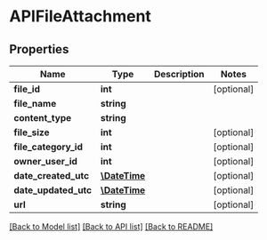 # APIFileAttachment

## Properties
Name | Type | Description | Notes
------------ | ------------- | ------------- | -------------
**file_id** | **int** |  | [optional] 
**file_name** | **string** |  | 
**content_type** | **string** |  | 
**file_size** | **int** |  | [optional] 
**file_category_id** | **int** |  | [optional] 
**owner_user_id** | **int** |  | [optional] 
**date_created_utc** | [**\DateTime**](\DateTime.md) |  | [optional] 
**date_updated_utc** | [**\DateTime**](\DateTime.md) |  | [optional] 
**url** | **string** |  | [optional] 

[[Back to Model list]](../README.md#documentation-for-models) [[Back to API list]](../README.md#documentation-for-api-endpoints) [[Back to README]](../README.md)


